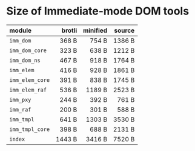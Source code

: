 # Size of Immediate-mode DOM tools

| module          |   brotli | minified |   source |
|:----------------|---------:|---------:|---------:|
| `imm_dom`       |    368 B |    754 B |   1386 B |
| `imm_dom_core`  |    323 B |    638 B |   1212 B |
| `imm_dom_ns`    |    467 B |    918 B |   1764 B |
| `imm_elem`      |    416 B |    928 B |   1861 B |
| `imm_elem_core` |    391 B |    838 B |   1745 B |
| `imm_elem_raf`  |    536 B |   1189 B |   2523 B |
| `imm_pxy`       |    244 B |    392 B |    761 B |
| `imm_raf`       |    200 B |    301 B |    588 B |
| `imm_tmpl`      |    641 B |   1303 B |   3530 B |
| `imm_tmpl_core` |    398 B |    688 B |   2131 B |
| `index`         |   1443 B |   3416 B |   7520 B |

